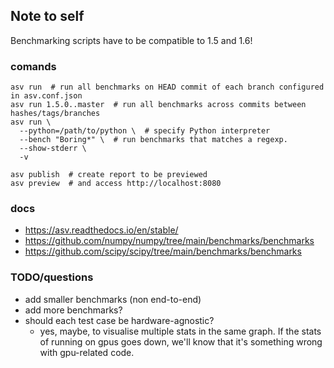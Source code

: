 ## Note to self

Benchmarking scripts have to be compatible to 1.5 and 1.6!

### comands

```
asv run  # run all benchmarks on HEAD commit of each branch configured in asv.conf.json
asv run 1.5.0..master  # run all benchmarks across commits between hashes/tags/branches
asv run \
  --python=/path/to/python \  # specify Python interpreter
  --bench "Boring*" \  # run benchmarks that matches a regexp.
  --show-stderr \
  -v
```

```
asv publish  # create report to be previewed
asv preview  # and access http://localhost:8080
```

### docs

- https://asv.readthedocs.io/en/stable/
- https://github.com/numpy/numpy/tree/main/benchmarks/benchmarks
- https://github.com/scipy/scipy/tree/main/benchmarks/benchmarks

### TODO/questions

- add smaller benchmarks (non end-to-end)
- add more benchmarks?
- should each test case be hardware-agnostic?
  - yes, maybe, to visualise multiple stats in the same graph. If the stats of running on gpus goes down, we'll know that it's something wrong with gpu-related code.

